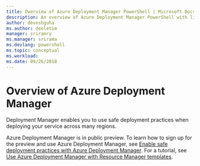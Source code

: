 ```yaml
---
title: Overview of Azure Deployment Manager PowerShell | Microsoft Docs
description: An overview of Azure Deployment Manager PowerShell with links to installation and configuration.
author: deveshguha
ms.author: deoletim
manager: sriramry
ms.manager: srirama
ms.devlang: powershell
ms.topic: conceptual
ms.workload:
ms.date: 09/26/2018
---
```

# Overview of Azure Deployment Manager

Deployment Manager enables you to use safe deployment practices when deploying your service across many regions.

Azure Deployment Manager is in public preview. To learn how to sign up for the preview and use Azure Deployment Manager, see [Enable safe deployment practices with Azure Deployment Manager](https://docs.microsoft.com/en-us/azure/azure-resource-manager/deployment-manager-overview). For a tutorial, see [Use Azure Deployment Manager with Resource Manager templates](https://docs.microsoft.com/en-us/azure/azure-resource-manager/deployment-manager-tutorial).